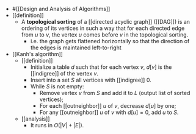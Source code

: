 - #[[Design and Analysis of Algorithms]]
- [[definition]]
	- A **topological sorting** of a [[directed acyclic graph]] ([[DAG]]) is an ordering of its vertices in such a way that for each directed edge from $u$ to $v$, the vertex $u$ comes before $v$ in the topological sorting.
		- i.e. the graph gets flattened horizontally so that the direction of the edges is maintained left-to-right
- [[Kanh's algorithm]]
	- [[definition]]
		- Initialize a table $d$ such that for each vertex $v$, $d[v]$ is the [[indigree]] of the vertex $v$.
		- Insert into a set $S$ all vertices with [[indigree]] 0.
		- While $S$ is not empty:
			- Remove vertex $v$ from $S$ and add it to $L$ (output list of sorted vertices);
			- For each [[outneighbor]] $u$ of $v$, decrease $d[u]$ by one;
			- For any [[outneighbor]] $u$ of $v$ with $d[u] = 0$, add $u$ to $S$.
	- [[analysis]]
		- It runs in $O(|V| + |E|)$.